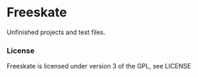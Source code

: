 # Freeskate
Unfinished projects and test files.

### License
Freeskate is licensed under version 3 of the GPL, see LICENSE

